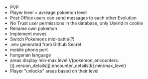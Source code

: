 - PVP
- Player level = avreage pokemon level
- Post Office
    users can send messages to each other
Evolution
- No Trust
    user permissions in the database, only UserId in cookie 
- Rename own pokemon
- Implement moves
- Switch Pokemons mid-battle(?)
- .env generated from Github Secret
- mobile phone port
- hungarian language
- areas display min-max level //(pokemon_encounters.[i].version_details[j].encounter_details[k].min/max_level)
- Player "unlocks" areas based on their level